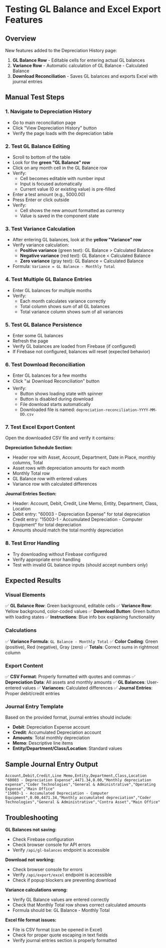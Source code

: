 # Testing GL Balance and Excel Export Features

## Overview
New features added to the Depreciation History page:
1. **GL Balance Row** - Editable cells for entering actual GL balances
2. **Variance Row** - Automatic calculation of GL Balance - Calculated Balance
3. **Download Reconciliation** - Saves GL balances and exports Excel with journal entries

## Manual Test Steps

### 1. Navigate to Depreciation History
- Go to main reconciliation page
- Click "View Depreciation History" button
- Verify the page loads with the depreciation table

### 2. Test GL Balance Editing
- Scroll to bottom of the table
- Look for the **green "GL Balance" row**
- Click on any month cell in the GL Balance row
- Verify:
  - Cell becomes editable with number input
  - Input is focused automatically
  - Current value (0 or existing value) is pre-filled
- Enter a test amount (e.g., 5000.00)
- Press Enter or click outside
- Verify:
  - Cell shows the new amount formatted as currency
  - Value is saved in the component state

### 3. Test Variance Calculation
- After entering GL balances, look at the **yellow "Variance" row**
- Verify variance calculation:
  - **Positive variance** (green text): GL Balance > Calculated Balance
  - **Negative variance** (red text): GL Balance < Calculated Balance
  - **Zero variance** (gray text): GL Balance = Calculated Balance
- Formula: `Variance = GL Balance - Monthly Total`

### 4. Test Multiple GL Balance Entries
- Enter GL balances for multiple months
- Verify:
  - Each month calculates variance correctly
  - Total column shows sum of all GL balances
  - Total variance column shows sum of all variances

### 5. Test GL Balance Persistence
- Enter some GL balances
- Refresh the page
- Verify GL balances are loaded from Firebase (if configured)
- If Firebase not configured, balances will reset (expected behavior)

### 6. Test Download Reconciliation
- Enter GL balances for a few months
- Click "📊 Download Reconciliation" button
- Verify:
  - Button shows loading state with spinner
  - Button is disabled during download
  - File download starts automatically
  - Downloaded file is named: `depreciation-reconciliation-YYYY-MM-DD.csv`

### 7. Test Excel Export Content
Open the downloaded CSV file and verify it contains:

**Depreciation Schedule Section:**
- Header row with Asset, Account, Department, Date in Place, monthly columns, Total
- Asset rows with depreciation amounts for each month
- Monthly Total row
- GL Balance row with entered values
- Variance row with calculated differences

**Journal Entries Section:**
- Header: Account, Debit, Credit, Line Memo, Entity, Department, Class, Location
- Debit entry: "60003 - Depreciation Expense" for total depreciation
- Credit entry: "15003-1 - Accumulated Depreciation - Computer Equipment" for total depreciation
- Amounts should match the total monthly depreciation

### 8. Test Error Handling
- Try downloading without Firebase configured
- Verify appropriate error handling
- Test with invalid GL balance inputs (should accept numbers only)

## Expected Results

### Visual Elements
✅ **GL Balance Row**: Green background, editable cells
✅ **Variance Row**: Yellow background, color-coded values
✅ **Download Button**: Green button with loading states
✅ **Instructions**: Blue info box explaining functionality

### Calculations
✅ **Variance Formula**: `GL Balance - Monthly Total`
✅ **Color Coding**: Green (positive), Red (negative), Gray (zero)
✅ **Totals**: Correct sums in rightmost column

### Export Content
✅ **CSV Format**: Properly formatted with quotes and commas
✅ **Depreciation Data**: All assets and monthly amounts
✅ **GL Balances**: User-entered values
✅ **Variances**: Calculated differences
✅ **Journal Entries**: Proper debit/credit entries

### Journal Entry Template
Based on the provided format, journal entries should include:
- **Debit**: Depreciation Expense account
- **Credit**: Accumulated Depreciation account
- **Amounts**: Total monthly depreciation
- **Memo**: Descriptive line items
- **Entity/Department/Class/Location**: Standard values

## Sample Journal Entry Output
```
Account,Debit,Credit,Line Memo,Entity,Department,Class,Location
"60003 - Depreciation Expense",4471.34,0.00,"Monthly depreciation expense","Coder Technologies","General & Administrative","Operating Expense","Main Office"
"15003-1 - Accumulated Depreciation - Computer Equipment",0.00,4471.34,"Monthly accumulated depreciation","Coder Technologies","General & Administrative","Contra Asset","Main Office"
```

## Troubleshooting

**GL Balances not saving:**
- Check Firebase configuration
- Check browser console for API errors
- Verify `/api/gl-balances` endpoint is accessible

**Download not working:**
- Check browser console for errors
- Verify `/api/export/excel` endpoint is accessible
- Check if popup blockers are preventing download

**Variance calculations wrong:**
- Verify GL Balance values are entered correctly
- Check that Monthly Total row shows correct calculated amounts
- Formula should be: GL Balance - Monthly Total

**Excel file format issues:**
- File is CSV format (can be opened in Excel)
- Check for proper quote escaping in text fields
- Verify journal entries section is properly formatted
